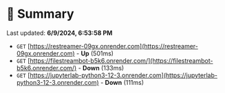 # 📖 Summary
Last updated: **6/9/2024, 6:53:58 PM**

- `GET` [https://restreamer-09gx.onrender.com](https://restreamer-09gx.onrender.com) - **Up** (501ms)
- `GET` [https://filestreambot-b5k6.onrender.com/](https://filestreambot-b5k6.onrender.com/) - **Down** (133ms)
- `GET` [https://jupyterlab-python3-12-3.onrender.com](https://jupyterlab-python3-12-3.onrender.com) - **Down** (111ms)
